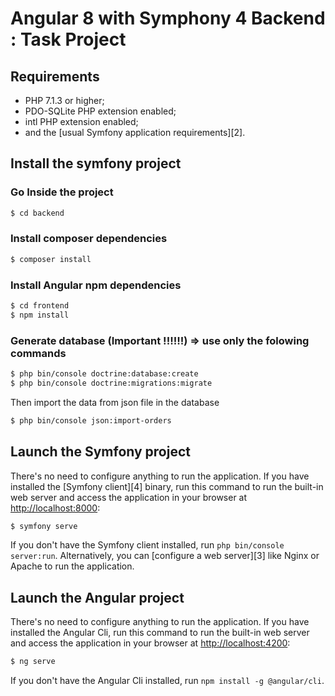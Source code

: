 Angular 8 with Symphony 4 Backend : Task Project
========================

Requirements
------------

  * PHP 7.1.3 or higher;
  * PDO-SQLite PHP extension enabled;
  * intl PHP extension enabled;
  * and the [usual Symfony application requirements][2].

Install the symfony project
-----

### Go Inside the project
```bash
$ cd backend
```
### Install composer dependencies
```bash
$ composer install
```

### Install Angular npm dependencies
```bash
$ cd frontend
$ npm install
```

### Generate database (Important !!!!!!) => use only the folowing commands
```bash
$ php bin/console doctrine:database:create
$ php bin/console doctrine:migrations:migrate
```
Then import the data from json file in the database
```bash
$ php bin/console json:import-orders
```

Launch the Symfony project
-----

There's no need to configure anything to run the application. If you have
installed the [Symfony client][4] binary, run this command to run the built-in
web server and access the application in your browser at <http://localhost:8000>:

```bash
$ symfony serve
```

If you don't have the Symfony client installed, run `php bin/console server:run`.
Alternatively, you can [configure a web server][3] like Nginx or Apache to run
the application.

Launch the Angular project
-----

There's no need to configure anything to run the application. If you have
installed the Angular Cli, run this command to run the built-in
web server and access the application in your browser at <http://localhost:4200>:

```bash
$ ng serve
```

If you don't have the  Angular Cli installed, run `npm install -g @angular/cli`.
